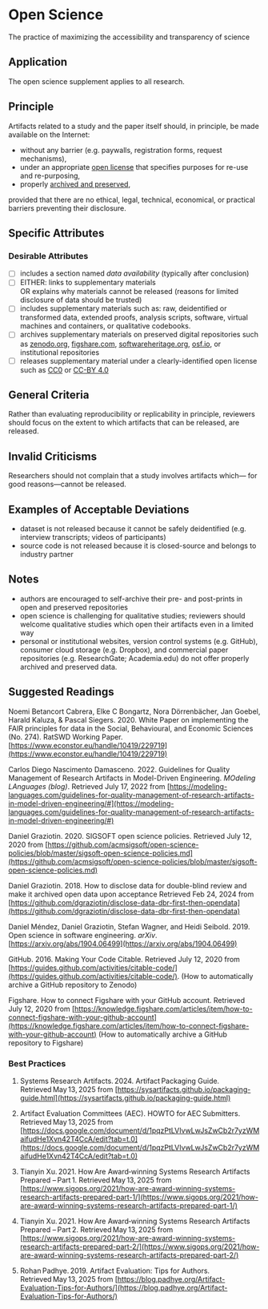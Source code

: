 # Open Science
The practice of maximizing the accessibility and transparency of science

## Application
The open science supplement applies to all research.

## Principle

Artifacts related to a study and the paper itself should, in principle, be made available on the Internet:

- without any barrier (e.g. paywalls, registration forms, request mechanisms),
- under an appropriate [open license](https://pantonprinciples.org/) that specifies purposes for re-use and re-purposing,
- properly [archived and preserved](https://en.wikipedia.org/wiki/Research_data_archiving),

provided that there are no ethical, legal, technical, economical, or practical barriers preventing their disclosure.

## Specific Attributes

### Desirable Attributes
- [ ]  includes a section named _data availability_ (typically after conclusion)
- [ ] EITHER: links to supplementary materials   
  OR explains why materials cannot be released (reasons for limited disclosure of data should be trusted)
- [ ] includes supplementary materials such as: raw, deidentified or transformed data, extended proofs, analysis scripts, software, virtual machines and containers, or qualitative codebooks.
- [ ] archives supplementary materials on preserved digital repositories such as [zenodo.org](https://zenodo.org/), [figshare.com](http://figshare.com/), [softwareheritage.org](https://www.softwareheritage.org/), [osf.io](https://osf.io/), or institutional repositories
- [ ] releases supplementary material under a clearly-identified open license such as [CC0](https://creativecommons.org/share-your-work/public-domain/cc0/) or [CC-BY 4.0](https://creativecommons.org/licenses/by/4.0/)

## General Criteria

Rather than evaluating reproducibility or replicability in principle, reviewers should focus on the extent to which artifacts that can be released, are released.

## Invalid Criticisms

Researchers should not complain that a study involves artifacts which— for good reasons—cannot be released.

## Examples of Acceptable Deviations

- dataset is not released because it cannot be safely deidentified (e.g. interview transcripts; videos of participants)
- source code is not released because it is closed-source and belongs to industry partner

## Notes

- authors are encouraged to self-archive their pre- and post-prints in open and preserved repositories
- open science is challenging for qualitative studies; reviewers should welcome qualitative studies which open their artifacts even in a limited way
- personal or institutional websites, version control systems (e.g. GitHub), consumer cloud storage (e.g. Dropbox), and commercial paper repositories (e.g. ResearchGate; Academia.edu) do not offer properly archived and preserved data.

## Suggested Readings

Noemi Betancort Cabrera, Elke C Bongartz, Nora Dörrenbächer, Jan Goebel, Harald Kaluza, & Pascal Siegers. 2020. White Paper on implementing the FAIR principles for data in the Social, Behavioural, and Economic Sciences (No. 274). RatSWD Working Paper. [https://www.econstor.eu/handle/10419/229719](https://www.econstor.eu/handle/10419/229719)

Carlos Diego Nascimento Damasceno. 2022. Guidelines for Quality Management of Research Artifacts in Model-Driven Engineering. _MOdeling LAnguages (blog)_. Retrieved July 17, 2022 from [https://modeling-languages.com/guidelines-for-quality-management-of-research-artifacts-in-model-driven-engineering/#](https://modeling-languages.com/guidelines-for-quality-management-of-research-artifacts-in-model-driven-engineering/#)

Daniel Graziotin. 2020. SIGSOFT open science policies. Retrieved July 12, 2020 from [https://github.com/acmsigsoft/open-science-policies/blob/master/sigsoft-open-science-policies.md](https://github.com/acmsigsoft/open-science-policies/blob/master/sigsoft-open-science-policies.md)

Daniel Graziotin. 2018. How to disclose data for double-blind review and make it archived open data upon acceptance
Retrieved Feb 24, 2024 from [https://github.com/dgraziotin/disclose-data-dbr-first-then-opendata](https://github.com/dgraziotin/disclose-data-dbr-first-then-opendata)

Daniel Méndez, Daniel Graziotin, Stefan Wagner, and Heidi Seibold. 2019. Open science in software engineering. _arXiv_. [https://arxiv.org/abs/1904.06499](https://arxiv.org/abs/1904.06499)

GitHub. 2016. Making Your Code Citable. Retrieved July 12, 2020 from [https://guides.github.com/activities/citable-code/](https://guides.github.com/activities/citable-code/). (How to automatically archive a GitHub repository to Zenodo)

Figshare. How to connect Figshare with your GitHub account. Retrieved July 12, 2020 from [https://knowledge.figshare.com/articles/item/how-to-connect-figshare-with-your-github-account](https://knowledge.figshare.com/articles/item/how-to-connect-figshare-with-your-github-account) (How to automatically archive a GitHub repository to Figshare)

### Best Practices

1. Systems Research Artifacts. 2024. Artifact Packaging Guide. Retrieved May 13, 2025 from [https://sysartifacts.github.io/packaging-guide.html](https://sysartifacts.github.io/packaging-guide.html)

2. Artifact Evaluation Committees (AEC). HOWTO for AEC Submitters. Retrieved May 13, 2025 from [https://docs.google.com/document/d/1pqzPtLVIvwLwJsZwCb2r7yzWMaifudHe1Xvn42T4CcA/edit?tab=t.0](https://docs.google.com/document/d/1pqzPtLVIvwLwJsZwCb2r7yzWMaifudHe1Xvn42T4CcA/edit?tab=t.0)

3. Tianyin Xu. 2021. How Are Award‑winning Systems Research Artifacts Prepared – Part 1. Retrieved May 13, 2025 from [https://www.sigops.org/2021/how-are-award-winning-systems-research-artifacts-prepared-part-1/](https://www.sigops.org/2021/how-are-award-winning-systems-research-artifacts-prepared-part-1/)

4. Tianyin Xu. 2021. How Are Award‑winning Systems Research Artifacts Prepared – Part 2. Retrieved May 13, 2025 from [https://www.sigops.org/2021/how-are-award-winning-systems-research-artifacts-prepared-part-2/](https://www.sigops.org/2021/how-are-award-winning-systems-research-artifacts-prepared-part-2/)

5. Rohan Padhye. 2019. Artifact Evaluation: Tips for Authors. Retrieved May 13, 2025 from [https://blog.padhye.org/Artifact-Evaluation-Tips-for-Authors/](https://blog.padhye.org/Artifact-Evaluation-Tips-for-Authors/)